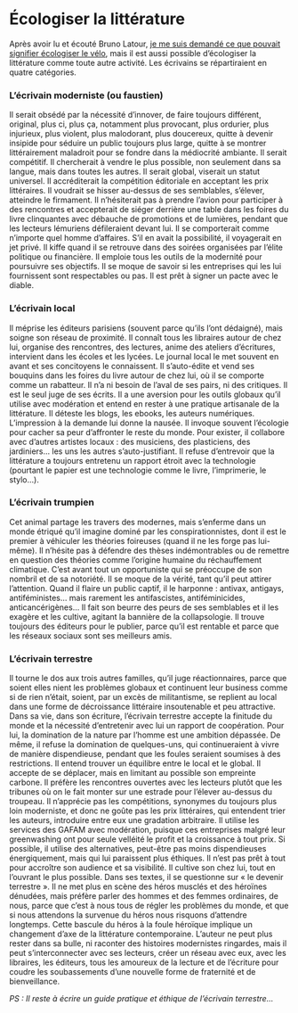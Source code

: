 # Écologiser la littérature

Après avoir lu et écouté Bruno Latour, [je me suis demandé ce que pouvait signifier écologiser le vélo](https://tcrouzet.com/2022/11/07/ecologiser-le-velo/), mais il est aussi possible d’écologiser la littérature comme toute autre activité. Les écrivains se répartiraient en quatre catégories.<span id="more-64507"></span>

### L’écrivain moderniste (ou faustien)

Il serait obsédé par la nécessité d’innover, de faire toujours différent, original, plus ci, plus ça, notamment plus provocant, plus ordurier, plus injurieux, plus violent, plus malodorant, plus doucereux, quitte à devenir insipide pour séduire un public toujours plus large, quitte à se montrer littérairement maladroit pour se fondre dans la médiocrité ambiante. Il serait compétitif. Il chercherait à vendre le plus possible, non seulement dans sa langue, mais dans toutes les autres. Il serait global, viserait un statut universel. Il accréditerait la compétition éditoriale en acceptant les prix littéraires. Il voudrait se hisser au-dessus de ses semblables, s’élever, atteindre le firmament. Il n’hésiterait pas à prendre l’avion pour participer à des rencontres et accepterait de siéger derrière une table dans les foires du livre clinquantes avec débauche de promotions et de lumières, pendant que les lecteurs lémuriens défileraient devant lui. Il se comporterait comme n’importe quel homme d’affaires. S’il en avait la possibilité, il voyagerait en jet privé. Il kiffe quand il se retrouve dans des soirées organisées par l’élite politique ou financière. Il emploie tous les outils de la modernité pour poursuivre ses objectifs. Il se moque de savoir si les entreprises qui les lui fournissent sont respectables ou pas. Il est prêt à signer un pacte avec le diable.

### L’écrivain local

Il méprise les éditeurs parisiens (souvent parce qu’ils l’ont dédaigné), mais soigne son réseau de proximité. Il connaît tous les libraires autour de chez lui, organise des rencontres, des lectures, anime des ateliers d’écritures, intervient dans les écoles et les lycées. Le journal local le met souvent en avant et ses concitoyens le connaissent. Il s’auto-édite et vend ses bouquins dans les foires du livre autour de chez lui, où il se comporte comme un rabatteur. Il n’a ni besoin de l’aval de ses pairs, ni des critiques. Il est le seul juge de ses écrits. Il a une aversion pour les outils globaux qu’il utilise avec modération et entend en rester à une pratique artisanale de la littérature. Il déteste les blogs, les ebooks, les auteurs numériques. L’impression à la demande lui donne la nausée. Il invoque souvent l’écologie pour cacher sa peur d’affronter le reste du monde. Pour exister, il collabore avec d’autres artistes locaux : des musiciens, des plasticiens, des jardiniers… les uns les autres s’auto-justifiant. Il refuse d’entrevoir que la littérature a toujours entretenu un rapport étroit avec la technologie (pourtant le papier est une technologie comme le livre, l’imprimerie, le stylo…).

### L’écrivain trumpien

Cet animal partage les travers des modernes, mais s’enferme dans un monde étriqué qu’il imagine dominé par les conspirationnistes, dont il est le premier à véhiculer les théories foireuses (quand il ne les forge pas lui-même). Il n’hésite pas à défendre des thèses indémontrables ou de remettre en question des théories comme l’origine humaine du réchauffement climatique. C’est avant tout un opportuniste qui se préoccupe de son nombril et de sa notoriété. Il se moque de la vérité, tant qu’il peut attirer l’attention. Quand il flaire un public captif, il le harponne : antivax, antigays, antiféministes… mais rarement les antifascistes, antiféminicides, anticancérigènes… Il fait son beurre des peurs de ses semblables et il les exagère et les cultive, agitant la bannière de la collapsologie. Il trouve toujours des éditeurs pour le publier, parce qu’il est rentable et parce que les réseaux sociaux sont ses meilleurs amis.

### L’écrivain terrestre

Il tourne le dos aux trois autres familles, qu’il juge réactionnaires, parce que soient elles nient les problèmes globaux et continuent leur business comme si de rien n’était, soient, par un excès de militantisme, se replient au local dans une forme de décroissance littéraire insoutenable et peu attractive. Dans sa vie, dans son écriture, l’écrivain terrestre accepte la finitude du monde et la nécessité d’entretenir avec lui un rapport de coopération. Pour lui, la domination de la nature par l’homme est une ambition dépassée. De même, il refuse la domination de quelques-uns, qui continueraient à vivre de manière dispendieuse, pendant que les foules seraient soumises à des restrictions. Il entend trouver un équilibre entre le local et le global. Il accepte de se déplacer, mais en limitant au possible son empreinte carbone. Il préfère les rencontres ouvertes avec les lecteurs plutôt que les tribunes où on le fait monter sur une estrade pour l’élever au-dessus du troupeau. Il n’apprécie pas les compétitions, synonymes du toujours plus loin moderniste, et donc ne goûte pas les prix littéraires, qui entendent trier les auteurs, introduire entre eux une gradation arbitraire. Il utilise les services des GAFAM avec modération, puisque ces entreprises malgré leur greenwashing ont pour seule velléité le profit et la croissance à tout prix. Si possible, il utilise des alternatives, peut-être pas moins dispendieuses énergiquement, mais qui lui paraissent plus éthiques. Il n’est pas prêt à tout pour accroître son audience et sa visibilité. Il cultive son chez lui, tout en l’ouvrant le plus possible. Dans ses textes, il se questionne sur « le devenir terrestre ». Il ne met plus en scène des héros musclés et des héroïnes dénudées, mais préfère parler des hommes et des femmes ordinaires, de nous, parce que c’est à nous tous de régler les problèmes du monde, et que si nous attendons la survenue du héros nous risquons d’attendre longtemps. Cette bascule du héros à la foule héroïque implique un changement d’axe de la littérature contemporaine. L’auteur ne peut plus rester dans sa bulle, ni raconter des histoires modernistes ringardes, mais il peut s’interconnecter avec ses lecteurs, créer un réseau avec eux, avec les libraires, les éditeurs, tous les amoureux de la lecture et de l’écriture pour coudre les soubassements d’une nouvelle forme de fraternité et de bienveillance.

*PS : Il reste à écrire un guide pratique et éthique de l’écrivain terrestre…*